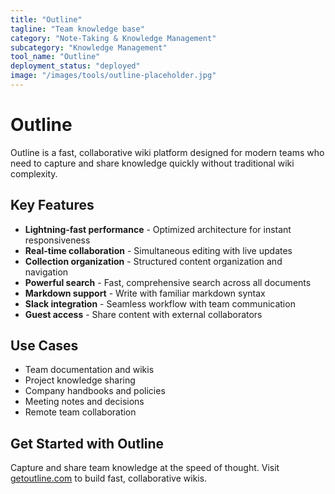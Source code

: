 ```yaml
---
title: "Outline"
tagline: "Team knowledge base"
category: "Note-Taking & Knowledge Management"
subcategory: "Knowledge Management"
tool_name: "Outline"
deployment_status: "deployed"
image: "/images/tools/outline-placeholder.jpg"
---
```


# Outline

Outline is a fast, collaborative wiki platform designed for modern teams who need to capture and share knowledge quickly without traditional wiki complexity.

## Key Features

- **Lightning-fast performance** - Optimized architecture for instant responsiveness
- **Real-time collaboration** - Simultaneous editing with live updates
- **Collection organization** - Structured content organization and navigation
- **Powerful search** - Fast, comprehensive search across all documents
- **Markdown support** - Write with familiar markdown syntax
- **Slack integration** - Seamless workflow with team communication
- **Guest access** - Share content with external collaborators

## Use Cases

- Team documentation and wikis
- Project knowledge sharing
- Company handbooks and policies
- Meeting notes and decisions
- Remote team collaboration

## Get Started with Outline

Capture and share team knowledge at the speed of thought. Visit [getoutline.com](https://www.getoutline.com) to build fast, collaborative wikis.